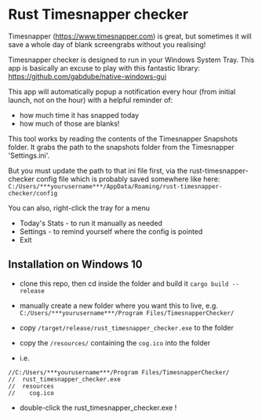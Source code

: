 # Rust Timesnapper checker

Timesnapper (https://www.timesnapper.com) is great, but sometimes it will save a whole day of blank screengrabs without you realising!

Timesnapper checker is designed to run in your Windows System Tray.
This app is basically an excuse to play with this fantastic library: https://github.com/gabdube/native-windows-gui

This app will automatically popup a notification every hour (from initial launch, not on the hour) with a helpful reminder of:

-   how much time it has snapped today
-   how much of those are blanks!

This tool works by reading the contents of the Timesnapper Snapshots folder.
It grabs the path to the snapshots folder from the Timesnapper 'Settings.ini'.

But you must update the path to that ini file first, via the rust-timesnapper-checker config file which is probably saved somewhere like here:<br>
`C:/Users/***yourusername***/AppData/Roaming/rust-timesnapper-checker/config`

You can also, right-click the tray for a menu

-   Today's Stats - to run it manually as needed
-   Settings - to remind yourself where the config is pointed
-   Exit

## Installation on Windows 10

-   clone this repo, then cd inside the folder and build it
    `cargo build --release`

-   manually create a new folder where you want this to live, e.g.
    `C:/Users/***yourusername***/Program Files/TimesnapperChecker/`

-   copy `/target/release/rust_timesnapper_checker.exe` to the folder

-   copy the `/resources/` containing the `cog.ico` into the folder

-   i.e.

```
//C:/Users/***yourusername***/Program Files/TimesnapperChecker/
//  rust_timesnapper_checker.exe
//  resources
//    cog.ico
```

-   double-click the rust_timesnapper_checker.exe !
